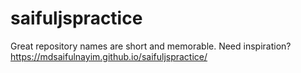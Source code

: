 # saifuljspractice
Great repository names are short and memorable. Need inspiration?
https://mdsaifulnayim.github.io/saifuljspractice/
